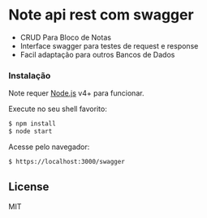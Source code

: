 # Note api rest com swagger


  - CRUD Para Bloco de Notas 
  - Interface swagger para testes de request e response
  - Facil adaptação para outros Bancos de Dados

### Instalação

Note requer [Node.js](https://nodejs.org/) v4+ para funcionar.

Execute no seu shell favorito:

```sh
$ npm install
$ node start
```

Acesse pelo navegador:

```sh
$ https://localhost:3000/swagger
```

License
----

MIT


[//]: # (These are reference links used in the body of this note and get stripped out when the markdown processor does its job. There is no need to format nicely because it shouldn't be seen. Thanks SO - http://stackoverflow.com/questions/4823468/store-comments-in-markdown-syntax)

     
